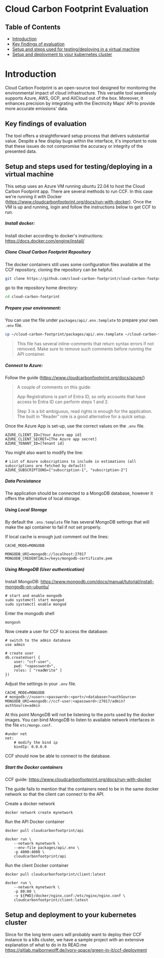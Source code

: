 # Cloud Carbon Footprint Evaluation

## Table of Contents

- [Introduction](#Introduction)
- [Key findings of evaluation](#key-findings-of-evaluation)
- [Setup and steps used for testing/deploying in a virtual machine](#setup-and-steps-used-for-testingdeploying-in-a-virtual-machine)
- [Setup and deployment to your kubernetes cluster](#setup-and-deployment-to-your-kubernetes-cluster)

# Introduction

Cloud Carbon Footprint is an open-source tool designed for monitoring the environmental impact of cloud infrastructure.
This versatile tool seamlessly supports Azure, AWS, GCP, and AliCloud out of the box.
Moreover, it enhances precision by integrating with the Electricity Maps' API to provide more accurate emissions' data.


## Key findings of evaluation

The tool offers a straightforward setup process that delivers substantial value.
Despite a few display bugs within the interface, it's important to note that these issues do not compromise the accuracy or integrity of the presented data.


## Setup and steps used for testing/deploying in a virtual machine

This setup uses an Azure VM running ubuntu 22.04 to host the Cloud Carbon Footprint app.
There are several methods to run CCF. In this case we're running it with Docker (https://www.cloudcarbonfootprint.org/docs/run-with-docker).
Once the VM is up and running, login and follow the instructions below to get CCF to run.


##### Install docker:

Install docker according to docker's instructions: https://docs.docker.com/engine/install/

##### Clone Cloud Carbon Footprint Repository
The docker containers still uses some configuration files available at the CCF repository, cloning the repository can be helpful.
``` bash
git clone https://github.com/cloud-carbon-footprint/cloud-carbon-footprint.git
```

go to the repository home directory:
``` bash
cd cloud-carbon-footprint
```
##### Prepare your environment:

You can use the file under `packages/api/.env.template` to prepare your own `.env` file.
``` bash
cp ~/cloud-carbon-footprint/packages/api/.env.template ~/cloud-carbon-footprint/packages/api/.env
```

> This file has several inline-comments that return syntax errors if not removed.
> Make sure to remove such comments before running the API container.


##### Connect to Azure:

Follow the guide (https://www.cloudcarbonfootprint.org/docs/azure/)

> A couple of comments on this guide:
>
> App Registrations is part of Entra ID, so only accounts that have access to Entra ID can perform steps 1 and 2.
>
>Step 3 is a bit ambiguous, read rights is enough for the application.
>The built in "Reader" role is a good alternative for a quick setup.

Once the Azure App is set-up, use the correct values on the `.env` file.
```
AZURE_CLIENT_ID=[Your Azure app id]
AZURE_CLIENT_SECRET=[The Azure app secret]
AZURE_TENANT_ID=[Tenant id]
```

You might also want to modify the line:
```
# List of Azure subscriptions to include in estimations (all subscriptions are fetched by default)
AZURE_SUBSCRIPTIONS=["subscription-1", "subscription-2"]
```

##### Data Persistance

The application should be connected to a MongoDB database, however it offers the alternative of local storage.

##### Using Local Storage

By default the `.env.template` file has several MongoDB settings that will make the api container to fail if not set properly.

If local cache is enough just comment out the lines:
```
CACHE_MODE=MONGODB

MONGODB_URI=mongodb://localhost:27017
MONGODB_CREDENTIALS=/keys/mongodb-certificate.pem
```
##### Using MongoDB (User authentication)

Install MongoDB:
https://www.mongodb.com/docs/manual/tutorial/install-mongodb-on-ubuntu/

```
# start and enable mongodb
sudo systemctl start mongod
sudo systemctl enable mongod
```
Enter the mongodb shell

```
mongosh
```
Now create a user for CCF to access the database:
```
# switch to the admin database
use admin

# create user
db.createUser( {
    user: "ccf-user",
    pwd: "<apassword>",
    roles: [ "readWrite" ]
})

```
Adjust the settings in your `.env` file.

```
CACHE_MODE=MONGODB
# mongodb://<user>:<password>:<port>/<database>?<authSource>
MONGODB_URI=mongodb://ccf-user:<apassword>:27017/admin?authSource=admin
```

At this point MongoDB will not be listening to the ports used by the docker images.
You can bind MongoDB to listen to available network interfaces in the file `etc/mongo.conf`.

```
#under net
net:
    # modify the bind ip
    bindIp: 0.0.0.0
```

CCF should now be able to connect to the database.

##### Start the Docker containers

CCF guide: https://www.cloudcarbonfootprint.org/docs/run-with-docker

The guide fails to mention that the containers need to be in the same docker network so that the client can connect to the API.

Create a docker network
```
docker network create mynetwork
```

Run the API Docker container
```
docker pull cloudcarbonfootprint/api

docker run \
    --network mynetwork \
    --env-file packages/api/.env \
    -p 4000:4000 \
    cloudcarbonfootprint/api
```
Run the client Docker container
```
docker pull cloudcarbonfootprint/client:latest

docker run \
    --network mynetwork \
    -p 80:80 \
    -v ${PWD}/docker/nginx.conf:/etc/nginx/nginx.conf \
    cloudcarbonfootprint/client:latest
```

## Setup and deployment to your kubernetes cluster

Since for the long term users will probably want to deploy their CCF instance to a k8s cluster, we have a sample project 
with an extensive explanation of what to do in its READ.me https://gitlab.maibornwolff.de/ivory-space/green-in-it/ccf-deployment

